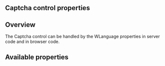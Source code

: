 
## Captcha control properties
			

<a name="NOTE1"></a>
<a name="NOTE1_1"></a>


## Overview
<a name="overview_ELTTEXTE000088"></a>
The Captcha control can be handled by the WLanguage properties in server code and in browser code.

<a name="NOTE2"></a>
<a name="NOTE2_1"></a>


## Available properties
<a name="available_properties_ELTTEXTE000112"></a>
<a name="NOTE2_2"></a>
<a name="NOTE2_3"></a>


